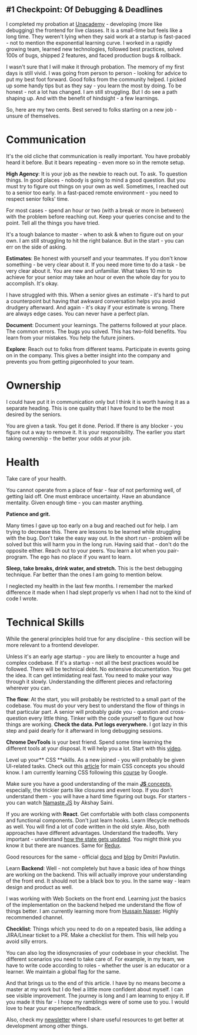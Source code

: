 ## #1 Checkpoint: Of Debugging & Deadlines

I completed my probation at [Unacademy](https://unacademy.com/) - developing (more like debugging) the frontend for live classes. It is a small-time but feels like a long time. They weren't lying when they said work at a startup is fast-paced - not to mention the exponential learning curve. I worked in a rapidly growing team, learned new technologies, followed best practices, solved 100s of bugs, shipped 2 features, and faced production bugs & rollback. 

I wasn't sure that I will make it through probation. The memory of my first days is still vivid.  I was going from person to person - looking for advice to put my best foot forward. Good folks from the community helped. I picked up some handy tips but as they say - you learn the most by doing. To be honest - not a lot has changed. I am still struggling. But I do see a path shaping up. And with the benefit of hindsight - a few learnings. 

So, here are my two cents. Best served to folks starting on a new job - unsure of themselves.


# Communication

It's the old cliche that communication is really important. You have probably heard it before. But it bears repeating - even more so in the remote setup. 

**High Agency**: It is your job as the newbie to reach out. To ask. To question things. In good places - nobody is going to mind a good question. But you must try to figure out things on your own as well. Sometimes, I reached out to a senior too early. In a fast-paced remote environment - you need to respect senior folks' time. 

For most cases - spend an hour or two (with a break or more in between) with the problem before reaching out. Keep your queries concise and to the point. Tell all the things you have tried.

It's a tough balance to master - when to ask & when to figure out on your own. I am still struggling to hit the right balance. But in the start - you can err on the side of asking.

**Estimates**: Be honest with yourself and your teammates. If you don't know something - be very clear about it. If you need more time to do a task - be very clear about it. You are new and unfamiliar. What takes 10 min to achieve for your senior may take an hour or even the whole day for you to accomplish. It's okay.

 I have struggled with this. When a senior gives an estimate - it's hard to put a counterpoint but having that awkward conversation helps you avoid drudgery afterward. And again - it's okay if your estimate is wrong. There are always edge cases. You can never have a perfect plan. 

**Document**: Document your learnings. The patterns followed at your place. The common errors. The bugs you solved. This has two-fold benefits. You learn from your mistakes. You help the future joiners.

**Explore**: Reach out to folks from different teams. Participate in events going on in the company. This gives a better insight into the company and prevents you from getting pigeonholed to your team.

# Ownership

I could have put it in communication only but I think it is worth having it as a separate heading. This is one quality that I have found to be the most desired by the seniors.

You are given a task. You get it done. Period. If there is any blocker - you figure out a way to remove it. It is your responsibility. The earlier you start taking ownership - the better your odds at your job. 

# Health

Take care of your health. 

You cannot operate from a place of fear - fear of not performing well, of getting laid off. One must embrace uncertainty. Have an abundance mentality. Given enough time - you can master anything. 

**Patience and grit.** 

Many times I gave up too early on a bug and reached out for help. I am trying to decrease this. There are lessons to be learned while struggling with the bug. Don't take the easy way out. In the short run - problem will be solved but this will harm you in the long run. Having said that - don't do the opposite either. Reach out to your peers. You learn a lot when you pair-program. The ego has no place if you want to learn.

**Sleep, take breaks, drink water, and stretch.** This is the best debugging technique. Far better than the ones I am going to mention below.

I neglected my health in the last few months. I remember the marked difference it made when I had slept properly vs when I had not to the kind of code I wrote. 

# Technical Skills

While the general principles hold true for any discipline - this section will be more relevant to a frontend developer.

Unless it's an early age startup - you are likely to encounter a huge and complex codebase. If it's a startup - not all the best practices would be followed. There will be technical debt. No extensive documentation. You get the idea. It can get intimidating real fast. You need to make your way through it slowly. Understanding the different pieces and refactoring wherever you can.

**The flow**: At the start, you will probably be restricted to a small part of the codebase. You must do your very best to understand the flow of things in that particular part. A senior will probably guide you - question and cross-question every little thing. Tinker with the code yourself to figure out how things are working. **Check the data. Put logs everywhere.** I got lazy in this step and paid dearly for it afterward in long debugging sessions.

**Chrome DevTools** is your best friend. Spend some time learning the different tools at your disposal. It will help you a lot. Start with this [video](https://youtu.be/TcTSqhpm80Y).

Level up your** CSS **skills. As a new joined - you will probably be given UI-related tasks. Check out this [article](https://engineering.kablamo.com.au/posts/2021/my-first-css) for main CSS concepts you should know. I am currently learning CSS following this [course](https://web.dev/learn/css/) by Google.

Make sure you have a good understanding of the main [**JS** concepts](https://www.freecodecamp.org/news/javascript-interview-prep-cheatsheet/), especially, the trickier parts like closures and event loop. If you don't understand them - you will have a hard time figuring out bugs. For starters - you can watch [Namaste JS](https://www.youtube.com/playlist?list=PLlasXeu85E9cQ32gLCvAvr9vNaUccPVNP) by Akshay Saini.

If you are working with **React**. Get comfortable with both class components and functional components. Don't just learn hooks. Learn lifecycle methods as well. You will find a lot of code written in the old style. Also, both approaches have different advantages. Understand the tradeoffs.  Very important - understand [how the state gets updated](https://dmitripavlutin.com/how-react-updates-state/). You might think you know it but there are nuances. Same for [Redux](https://redux.js.org/tutorials/fundamentals/part-1-overview). 

Good resources for the same - official [docs](https://reactjs.org/docs/getting-started.html) and [blog](https://dmitripavlutin.com/) by Dmitri Pavlutin.

Learn **Backend**: Well - not completely but have a basic idea of how things are working on the backend. This will actually improve your understanding of the front end. It should not be a black box to you. In the same way - learn design and product as well.

I was working with Web Sockets on the front end.  Learning just the basics of the implementation on the backend helped me understand the flow of things better. I am currently learning more from [Hussain Nasser](https://www.youtube.com/c/HusseinNasser-software-engineering). Highly recommended channel.

**Checklist**: Things which you need to do on a repeated basis, like adding a JIRA/Linear ticket to a PR. Make a checklist for them. This will help you avoid silly errors. 

You can also log the idiosyncrasies of your codebase in your checklist. The different scenarios you need to take care of. For example, in my team, we have to write code according to roles - whether the user is an educator or a learner. We maintain a global flag for the same.

And that brings us to the end of this article. I have by no means become a master at my work but I do feel a little more confident about myself. I can see visible improvement. The journey is long and I am learning to enjoy it. If you made it this far - I hope my ramblings were of some use to you. I would love to hear your experience/feedback.

Also, check my [newsletter](https://buttondown.email/rajatetc/) where I share useful resources to get better at development among other things.  









